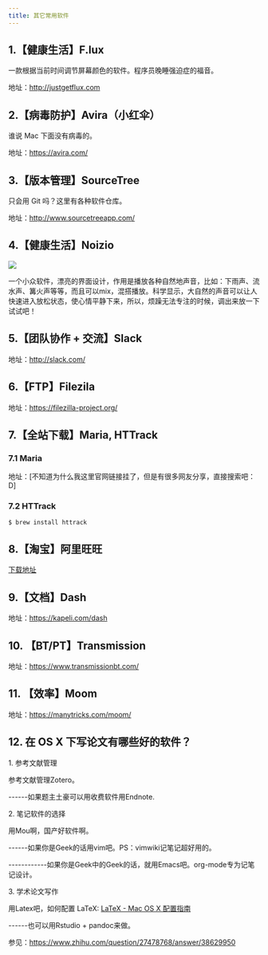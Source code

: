 ```yaml
---
title: 其它常用软件
---
```


## 1.【健康生活】F.lux
  
一款根据当前时间调节屏幕颜色的软件。程序员晚睡强迫症的福音。  

地址：<http://justgetflux.com>

## 2.【病毒防护】Avira（小红伞）

谁说 Mac 下面没有病毒的。 

地址：https://avira.com/

## 3.【版本管理】SourceTree 

只会用 Git 吗？这里有各种软件仓库。

地址：http://www.sourcetreeapp.com/

## 4.【健康生活】Noizio

![](/assets/5f8e79493caa65fc7e8ec911ffdf825b_b.png)

一个小众软件，漂亮的界面设计，作用是播放各种自然地声音，比如：下雨声、流水声、篝火声等等，而且可以mix，混搭播放。科学显示，大自然的声音可以让人快速进入放松状态，使心情平静下来，所以，烦躁无法专注的时候，调出来放一下试试吧！

<!-- ![](4501053ba6e9971e059eb6cfd85dc807_b.png) -->

## 5.【团队协作 + 交流】Slack

地址：http://slack.com/

## 6.【FTP】Filezila

地址：https://filezilla-project.org/

## 7.【全站下载】Maria, HTTrack

### 7.1 Maria

地址：[不知道为什么我这里官网链接挂了，但是有很多网友分享，直接搜索吧：D]

### 7.2 HTTrack

```
$ brew install httrack
```

## 8.【淘宝】阿里旺旺

[下载地址](https://www.taobao.com/go/market/seller/aliclient/ww/index.php)

## 9.【文档】Dash

地址：https://kapeli.com/dash

## 10. 【BT/PT】Transmission

地址：https://www.transmissionbt.com/

## 11. 【效率】Moom

地址：https://manytricks.com/moom/

## 12. 在 OS X 下写论文有哪些好的软件？

1\. 参考文献管理

参考文献管理Zotero。

------如果题主土豪可以用收费软件用Endnote.

2\. 笔记软件的选择

用Mou啊，国产好软件啊。

------如果你是Geek的话用vim吧。PS：vimwiki记笔记超好用的。

------------如果你是Geek中的Geek的话，就用Emacs吧。org-mode专为记笔记设计。

3\. 学术论文写作

用Latex吧，如何配置 LaTeX: [LaTeX - Mac OS X 配置指南](https://wild-flame.github.io/guides/docs/mac-os-x-setup-guide/LaTeX)

------也可以用Rstudio + pandoc来做。

参见：https://www.zhihu.com/question/27478768/answer/38629950
